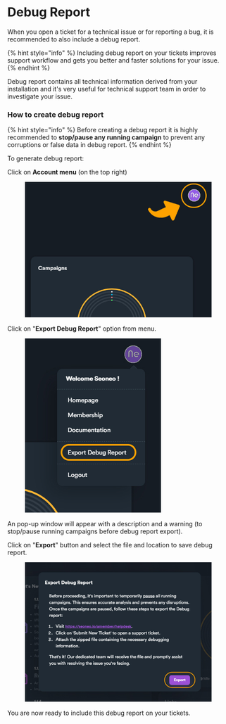# Debug Report

When you open a ticket for a technical issue or for reporting a bug, it is recommended to also include a debug report.&#x20;

{% hint style="info" %}
Including debug report on your tickets improves support workflow and gets you better and faster solutions for your issue.
{% endhint %}

Debug report contains all technical information derived from your installation and it's very useful for technical support team in order to investigate your issue.



### How to create debug report

{% hint style="info" %}
Before creating a debug report it is highly recommended to **stop/pause any running campaign** to prevent any corruptions or false data in debug report.
{% endhint %}

To generate debug report:

Click on **Account menu** (on the top right)

<figure><img src="../../.gitbook/assets/debug report - 1.jpg" alt=""><figcaption></figcaption></figure>

Click on "**Export Debug Report**" option from menu.

<figure><img src="../../.gitbook/assets/debug report - 2.jpg" alt=""><figcaption></figcaption></figure>

An pop-up window will appear with a description and a warning (to stop/pause running campaigns before debug report export).

Click on "**Export**" button and select the file and location to save debug report.

<figure><img src="../../.gitbook/assets/debug report - 3.jpg" alt=""><figcaption></figcaption></figure>

You are now ready to include this debug report on your tickets.
